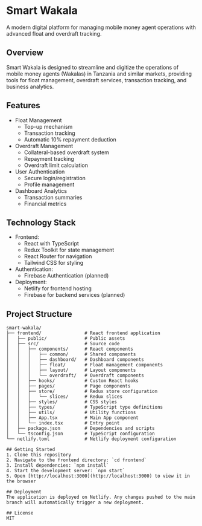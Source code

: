 # Smart Wakala

A modern digital platform for managing mobile money agent operations with advanced float and overdraft tracking.

## Overview
Smart Wakala is designed to streamline and digitize the operations of mobile money agents (Wakalas) in Tanzania and similar markets, providing tools for float management, overdraft services, transaction tracking, and business analytics.

## Features
- Float Management
  - Top-up mechanism
  - Transaction tracking
  - Automatic 10% repayment deduction
- Overdraft Management
  - Collateral-based overdraft system
  - Repayment tracking
  - Overdraft limit calculation
- User Authentication
  - Secure login/registration
  - Profile management
- Dashboard Analytics
  - Transaction summaries
  - Financial metrics

## Technology Stack
- Frontend:
  - React with TypeScript
  - Redux Toolkit for state management
  - React Router for navigation
  - Tailwind CSS for styling
- Authentication:
  - Firebase Authentication (planned)
- Deployment:
  - Netlify for frontend hosting
  - Firebase for backend services (planned)

## Project Structure
```
smart-wakala/
├── frontend/                # React frontend application
│   ├── public/              # Public assets
│   ├── src/                 # Source code
│   │   ├── components/      # React components
│   │   │   ├── common/      # Shared components
│   │   │   ├── dashboard/   # Dashboard components
│   │   │   ├── float/       # Float management components
│   │   │   ├── layout/      # Layout components
│   │   │   └── overdraft/   # Overdraft components
│   │   ├── hooks/           # Custom React hooks
│   │   ├── pages/           # Page components
│   │   ├── store/           # Redux store configuration
│   │   │   └── slices/      # Redux slices
│   │   ├── styles/          # CSS styles
│   │   ├── types/           # TypeScript type definitions
│   │   ├── utils/           # Utility functions
│   │   ├── App.tsx          # Main App component
│   │   └── index.tsx        # Entry point
│   ├── package.json         # Dependencies and scripts
│   └── tsconfig.json        # TypeScript configuration
└── netlify.toml             # Netlify deployment configuration

## Getting Started
1. Clone this repository
2. Navigate to the frontend directory: `cd frontend`
3. Install dependencies: `npm install`
4. Start the development server: `npm start`
5. Open [http://localhost:3000](http://localhost:3000) to view it in the browser

## Deployment
The application is deployed on Netlify. Any changes pushed to the main branch will automatically trigger a new deployment.

## License
MIT
